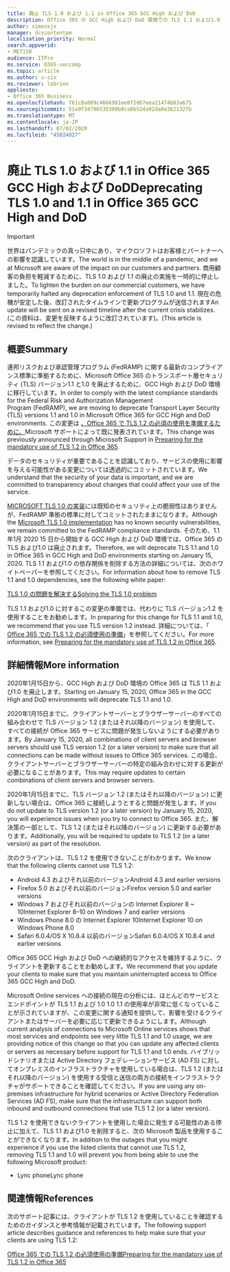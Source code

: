 ```yaml
---
title: 廃止 TLS 1.0 および 1.1 in Office 365 GCC High および DoD
description: Office 365 の GCC High および DoD 環境での TLS 1.1 および1.0 のサポートを中止するために、Microsoft が日付を移行する方法と、TLS 1.2 の使用を準備する方法について説明します。
author: simonxjx
manager: dcscontentpm
localization_priority: Normal
search.appverid:
- MET150
audience: ITPro
ms.service: O365-seccomp
ms.topic: article
ms.author: v-six
ms.reviewer: lobrion
appliesto:
- Office 365 Business
ms.openlocfilehash: f61c0a809c4666981ee0f2d67eea21474b83a675
ms.sourcegitcommit: 51a9f34796535309b8ca8b52da92da0a3621327b
ms.translationtype: MT
ms.contentlocale: ja-JP
ms.lasthandoff: 07/02/2020
ms.locfileid: "45024827"
---
```

# <a name="deprecating-tls-10-and-11-in-office-365-gcc-high-and-dod"></a><span data-ttu-id="022c5-103">廃止 TLS 1.0 および 1.1 in Office 365 GCC High および DoD</span><span class="sxs-lookup"><span data-stu-id="022c5-103">Deprecating TLS 1.0 and 1.1 in Office 365 GCC High and DoD</span></span>

> [!IMPORTANT]
> <span data-ttu-id="022c5-104">世界はパンデミックの真っ只中にあり、マイクロソフトはお客様とパートナーへの影響を認識しています。</span><span class="sxs-lookup"><span data-stu-id="022c5-104">The world is in the middle of a pandemic, and we at Microsoft are aware of the impact on our customers and partners.</span></span> <span data-ttu-id="022c5-105">商用顧客の負担を軽減するために、TLS 1.0 および 1.1 の廃止の実施を一時的に停止しました。</span><span class="sxs-lookup"><span data-stu-id="022c5-105">To lighten the burden on our commercial customers, we have temporarily halted any deprecation enforcement of TLS 1.0 and 1.1.</span></span> <span data-ttu-id="022c5-106">現在の危機が安定した後、改訂されたタイムラインで更新プログラムが送信されます</span><span class="sxs-lookup"><span data-stu-id="022c5-106">An update will be sent on a revised timeline after the current crisis stabilizes.</span></span> <span data-ttu-id="022c5-107">(この資料は、変更を反映するように改訂されています)。</span><span class="sxs-lookup"><span data-stu-id="022c5-107">(This article is revised to reflect the change.)</span></span>

## <a name="summary"></a><span data-ttu-id="022c5-108">概要</span><span class="sxs-lookup"><span data-stu-id="022c5-108">Summary</span></span>

<span data-ttu-id="022c5-109">連邦リスクおよび承認管理プログラム (FedRAMP) に関する最新のコンプライアンス標準に準拠するために、Microsoft Office 365 のトランスポート層セキュリティ (TLS) バージョン1.1 と1.0 を廃止するために、GCC High および DoD 環境に移行しています。</span><span class="sxs-lookup"><span data-stu-id="022c5-109">In order to comply with the latest compliance standards for the Federal Risk and Authorization Management Program (FedRAMP), we are moving to deprecate Transport Layer Security (TLS) versions 1.1 and 1.0 in Microsoft Office 365 for GCC High and DoD environments.</span></span> <span data-ttu-id="022c5-110">この変更は [、Office 365 で TLS 1.2 の必須の使用を準備するために、](https://support.microsoft.com/help/4057306/preparing-for-tls-1-2-in-office-365)Microsoft サポートによって既に発表されています。</span><span class="sxs-lookup"><span data-stu-id="022c5-110">This change was previously announced through Microsoft Support in [Preparing for the mandatory use of TLS 1.2 in Office 365](https://support.microsoft.com/help/4057306/preparing-for-tls-1-2-in-office-365).</span></span>

<span data-ttu-id="022c5-111">データのセキュリティが重要であることを認識しており、サービスの使用に影響を与える可能性がある変更については透過的にコミットされています。</span><span class="sxs-lookup"><span data-stu-id="022c5-111">We understand that the security of your data is important, and we are committed to transparency about changes that could affect your use of the service.</span></span>

<span data-ttu-id="022c5-112">[MICROSOFT TLS 1.0 の実装](https://support.microsoft.com/help/3117336)には既知のセキュリティ上の脆弱性はありませんが、FedRAMP 準拠の標準に対してコミットされたままになります。</span><span class="sxs-lookup"><span data-stu-id="022c5-112">Although the [Microsoft TLS 1.0 implementation](https://support.microsoft.com/help/3117336) has no known security vulnerabilities, we remain committed to the FedRAMP compliance standards.</span></span> <span data-ttu-id="022c5-113">そのため、1.1 年1月 2020 15 日から開始する GCC High および DoD 環境では、Office 365 の TLS および1.0 は廃止されます。</span><span class="sxs-lookup"><span data-stu-id="022c5-113">Therefore, we will deprecate TLS 1.1 and 1.0 in Office 365 in GCC High and DoD environments starting on January 15, 2020.</span></span> <span data-ttu-id="022c5-114">TLS 1.1 および1.0 の依存関係を削除する方法の詳細については、次のホワイトペーパーを参照してください。</span><span class="sxs-lookup"><span data-stu-id="022c5-114">For information about how to remove TLS 1.1 and 1.0 dependencies, see the following white paper:</span></span>

[<span data-ttu-id="022c5-115">TLS 1.0 の問題を解決する</span><span class="sxs-lookup"><span data-stu-id="022c5-115">Solving the TLS 1.0 problem</span></span>](https://www.microsoft.com/download/details.aspx?id=55266)

<span data-ttu-id="022c5-116">TLS 1.1 および1.0 に対するこの変更の準備では、代わりに TLS バージョン1.2 を使用することをお勧めします。</span><span class="sxs-lookup"><span data-stu-id="022c5-116">In preparing for this change for TLS 1.1 and 1.0, we recommend that you use TLS version 1.2 instead.</span></span> <span data-ttu-id="022c5-117">詳細については、「 [Office 365 での TLS 1.2 の必須使用の準備](https://support.microsoft.com/help/4057306/preparing-for-tls-1-2-in-office-365)」を参照してください。</span><span class="sxs-lookup"><span data-stu-id="022c5-117">For more information, see [Preparing for the mandatory use of TLS 1.2 in Office 365](https://support.microsoft.com/help/4057306/preparing-for-tls-1-2-in-office-365).</span></span>

## <a name="more-information"></a><span data-ttu-id="022c5-118">詳細情報</span><span class="sxs-lookup"><span data-stu-id="022c5-118">More information</span></span>

<span data-ttu-id="022c5-119">2020年1月15日から、GCC High および DoD 環境の Office 365 は TLS 1.1 および1.0 を廃止します。</span><span class="sxs-lookup"><span data-stu-id="022c5-119">Starting on January 15, 2020, Office 365 in the GCC High and DoD environments will deprecate TLS 1.1 and 1.0.</span></span>

<span data-ttu-id="022c5-120">2020年1月15日までに、クライアントサーバーとブラウザーサーバーのすべての組み合わせで TLS バージョン 1.2 (またはそれ以降のバージョン) を使用して、すべての接続が Office 365 サービスに問題が発生しないようにする必要があります。</span><span class="sxs-lookup"><span data-stu-id="022c5-120">By January 15, 2020, all combinations of client servers and browser servers should use TLS version 1.2 (or a later version) to make sure that all connections can be made without issues to Office 365 services.</span></span> <span data-ttu-id="022c5-121">この場合、クライアントサーバーとブラウザーサーバーの特定の組み合わせに対する更新が必要になることがあります。</span><span class="sxs-lookup"><span data-stu-id="022c5-121">This may require updates to certain combinations of client servers and browser servers.</span></span>

<span data-ttu-id="022c5-122">2020年1月15日までに、TLS バージョン 1.2 (またはそれ以降のバージョン) に更新しない場合は、Office 365 に接続しようとすると問題が発生します。</span><span class="sxs-lookup"><span data-stu-id="022c5-122">If you do not update to TLS version 1.2 (or a later version) by January 15, 2020, you will experience issues when you try to connect to Office 365.</span></span> <span data-ttu-id="022c5-123">また、解決策の一部として、TLS 1.2 (またはそれ以降のバージョン) に更新する必要があります。</span><span class="sxs-lookup"><span data-stu-id="022c5-123">Additionally, you will be required to update to TLS 1.2 (or a later version) as part of the resolution.</span></span>

<span data-ttu-id="022c5-124">次のクライアントは、TLS 1.2 を使用できないことがわかります。</span><span class="sxs-lookup"><span data-stu-id="022c5-124">We know that the following clients cannot use TLS 1.2:</span></span>

- <span data-ttu-id="022c5-125">Android 4.3 およびそれ以前のバージョン</span><span class="sxs-lookup"><span data-stu-id="022c5-125">Android 4.3 and earlier versions</span></span>
- <span data-ttu-id="022c5-126">Firefox 5.0 およびそれ以前のバージョン</span><span class="sxs-lookup"><span data-stu-id="022c5-126">Firefox version 5.0 and earlier versions</span></span>
- <span data-ttu-id="022c5-127">Windows 7 およびそれ以前のバージョンの Internet Explorer 8 ~ 10</span><span class="sxs-lookup"><span data-stu-id="022c5-127">Internet Explorer 8–10 on Windows 7 and earlier versions</span></span>
- <span data-ttu-id="022c5-128">Windows Phone 8.0 の Internet Explorer 10</span><span class="sxs-lookup"><span data-stu-id="022c5-128">Internet Explorer 10 on Windows Phone 8.0</span></span>
- <span data-ttu-id="022c5-129">Safari 6.0.4/OS X 10.8.4 以前のバージョン</span><span class="sxs-lookup"><span data-stu-id="022c5-129">Safari 6.0.4/OS X 10.8.4 and earlier versions</span></span>

<span data-ttu-id="022c5-130">Office 365 GCC High および DoD への継続的なアクセスを維持するように、クライアントを更新することをお勧めします。</span><span class="sxs-lookup"><span data-stu-id="022c5-130">We recommend that you update your clients to make sure that you maintain uninterrupted access to Office 365 GCC High and DoD.</span></span>

<span data-ttu-id="022c5-131">Microsoft Online services への接続の現在の分析には、ほとんどのサービスとエンドポイントが TLS 1.1 および 1.0 1.0 1.1 の使用率が非常に低くなっていることが示されていますが、この変更に関する通知を提供して、影響を受けるクライアントまたはサーバーを必要に応じて更新できるようにします。</span><span class="sxs-lookup"><span data-stu-id="022c5-131">Although current analysis of connections to Microsoft Online services shows that most services and endpoints see very little TLS 1.1 and 1.0 usage, we are providing notice of this change so that you can update any affected clients or servers as necessary before support for TLS 1.1 and 1.0 ends.</span></span> <span data-ttu-id="022c5-132">ハイブリッドシナリオまたは Active Directory フェデレーションサービス (AD FS) に対してオンプレミスのインフラストラクチャを使用している場合は、TLS 1.2 (またはそれ以降のバージョン) を使用する受信と送信の両方の接続をインフラストラクチャがサポートできることを確認してください。</span><span class="sxs-lookup"><span data-stu-id="022c5-132">If you are using any on-premises infrastructure for hybrid scenarios or Active Directory Federation Services (AD FS), make sure that the infrastructure can support both inbound and outbound connections that use TLS 1.2 (or a later version).</span></span>

<span data-ttu-id="022c5-133">TLS 1.2 を使用できないクライアントを使用した場合に発生する可能性のある停止に加えて、TLS 1.1 および1.0 を削除すると、次の Microsoft 製品を使用することができなくなります。</span><span class="sxs-lookup"><span data-stu-id="022c5-133">In addition to the outages that you might experience if you use the listed clients that cannot use TLS 1.2, removing TLS 1.1 and 1.0 will prevent you from being able to use the following Microsoft product:</span></span>

- <span data-ttu-id="022c5-134">Lync phone</span><span class="sxs-lookup"><span data-stu-id="022c5-134">Lync phone</span></span>

## <a name="references"></a><span data-ttu-id="022c5-135">関連情報</span><span class="sxs-lookup"><span data-stu-id="022c5-135">References</span></span>

<span data-ttu-id="022c5-136">次のサポート記事には、クライアントが TLS 1.2 を使用していることを確認するためのガイダンスと参考情報が記載されています。</span><span class="sxs-lookup"><span data-stu-id="022c5-136">The following support article describes guidance and references to help make sure that your clients are using TLS 1.2:</span></span>

[<span data-ttu-id="022c5-137">Office 365 での TLS 1.2 の必須使用の準備</span><span class="sxs-lookup"><span data-stu-id="022c5-137">Preparing for the mandatory use of TLS 1.2 in Office 365</span></span>](https://support.microsoft.com/help/4057306/preparing-for-tls-1-2-in-office-365)
